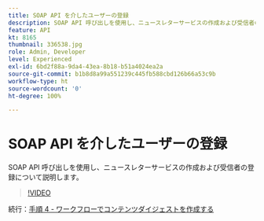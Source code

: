 ```yaml
---
title: SOAP API を介したユーザーの登録
description: SOAP API 呼び出しを使用し、ニュースレターサービスの作成および受信者の登録について説明します。
feature: API
kt: 8165
thumbnail: 336538.jpg
role: Admin, Developer
level: Experienced
exl-id: 6bd2f88a-9da4-43ea-8b18-b51a4024ea2a
source-git-commit: b1b8d8a99a551239c445fb588cbd126b66a53c9b
workflow-type: ht
source-wordcount: '0'
ht-degree: 100%

---
```


# SOAP API を介したユーザーの登録

SOAP API 呼び出しを使用し、ニュースレターサービスの作成および受信者の登録について説明します。

>[!VIDEO](https://video.tv.adobe.com/v/336538?quality=12&learn=on)

続行：[手順 4 - ワークフローでコンテンツダイジェストを作成する](/help/tutorial-use-soap-apis/create-article-alert-delivery-overview.md)
